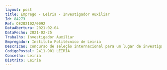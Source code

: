 ```yaml
--- 
layout: post
title: Emprego - Leiria - Investigador Auxiliar
Id: 84273
Ref: OE202102/0092
DataAbertura: 2021-02-04
DataFecho: 2021-02-25
Trabalho: Investigador Auxiliar
Empregador: Instituto Politécnico de Leiria
Descricao: concurso de seleção internacional para um lugar de investigador doutorado para o exercício de atividades de investigação científica na área científica de Engenharia Eletrotécnica e Computadores ou áreas afins em regime de contrato de trabalho em funções públicas a termo resolutivo certo pelo prazo de três anos, com vista ao desenvolvimento de atividades de investigação no Centro para o Desenvolvimento Rápido e Sustentado do Produto do Politécnico de Leiria. O projeto de investigação científica Stimuli2BioScaffolds, consiste na otimização de estímulos em Bioscaffolds  da modelação numérica aos testes in vitro.
CodigoPostal: 2411-901 LEIRIA
Concelho: Leiria
Distrito: Leiria
--- 
```

